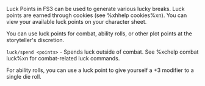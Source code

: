 Luck Points in FS3 can be used to generate various lucky breaks.  Luck points are earned through cookies (see %xhhelp cookies%xn).  You can view your available luck points on your character sheet.

You can use luck points for combat, ability rolls, or other plot points at the storyteller's discretion.

`luck/spend <points>` - Spends luck outside of combat.
    See %xchelp combat luck%xn for combat-related luck commands.

For ability rolls, you can use a luck point to give yourself a +3 modifier to a single die roll.